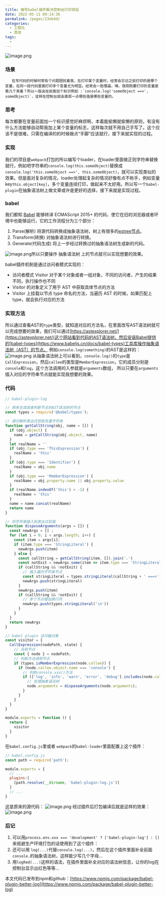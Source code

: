 ```yaml
---
title: 编写babel插件解决控制台打印体验
date: 2022-05-11 09:14:36
permalink: /pages/23eb4d/
categories:
  - 工程化
  - 其他
tags:
  - 
---
```

![image.png](https://cdn.nlark.com/yuque/0/2022/png/113041/1644827419910-dc26dcee-8511-41da-b1b9-c3cb7dc33bc5.png#clientId=u6c57e7e1-d726-4&crop=0&crop=0&crop=1&crop=1&from=paste&height=295&id=ueb7f3cd8&margin=%5Bobject%20Object%5D&name=image.png&originHeight=295&originWidth=703&originalType=binary&ratio=1&rotation=0&showTitle=false&size=68320&status=done&style=none&taskId=u9f5ed375-24ef-4a7f-bb08-8f884c73ea4&title=&width=703)
### 场景
       在写代码的时候时常有个问题困扰着我，在打印某个变量时，经常会忘记之前打印的是哪个变量，在同一段代码里面打印多个变量尤为明显。经常会一脸懵逼，咦，我刚刚要打印的变量是第几个来着？所以一版会在前面加个标识例如 :`console.log('someObject ==>', someObject)`，这样在控制台就会直观一点哪些值是哪些变量的。
### 思考
每次都要在变量前面加一个标识感觉好麻烦啊，本着能偷懒就偷懒的原则，有没有什么方法能够自动帮我加上某个变量的标志，这样每次就不用自己手写了。这个应该不是很难，只需在编译的的时候做点“手脚”应该就行，接下来就实现的过程。
### 实现
我们的项目是`webpack`打包的所以编写个loader，在loader里面做正则字符串替换就行，例如吧字符串的`console.log(this.someObject)`替换成 `console.log('this.someObject ==>', this.someObject)`，就可以实现类似的效果。但是面对复杂的情况，loader处理起复杂的情况好像有点不称手，例如变量key`this.object[key]`，多个变量连续打印，做起来不太好用。所以写一个`babel-plugin`在抽象语法树上做文章或许是更好的选择，接下来就是实现过程。
### babel
我们都知 [Babel](https://www.babeljs.cn/) 能够转译 ECMAScript 2015+ 的代码，使它在旧的浏览器或者环境中也能够运行，它的工作流程分为三个部分：

1. Parse(解析) 将源代码转换成抽象语法树，树上有很多的[estree节点](https://github.com/estree/estree)。
1. Transform(转换) 对抽象语法树进行转换。
1. Generate(代码生成) 将上一步经过转换过的抽象语法树生成新的代码。

![image.png](https://cdn.nlark.com/yuque/0/2022/png/113041/1644896583177-d0130735-06c2-4644-909a-130f4011d929.png#clientId=u258b7edc-af3d-4&crop=0&crop=0&crop=1&crop=1&from=paste&id=u99d3a666&margin=%5Bobject%20Object%5D&name=image.png&originHeight=642&originWidth=2194&originalType=url&ratio=1&rotation=0&showTitle=false&size=98089&status=done&style=none&taskId=uadf9c7e9-5549-4616-88dc-edf191f809c&title=)所以只要操作 抽象语法树 上的节点就可以实现想要的效果。

babel插件机制是通过访问者模式实现的：

- 访问者模式 Visitor 对于某个对象或者一组对象，不同的访问者，产生的结果不同，执行操作也不同
- Visitor 的对象定义了用于 AST 中获取具体节点的方法
- Visitor 上挂载以节点 type 命名的方法，当遍历 AST 的时候，如果匹配上 type，就会执行对应的方法
### 实现方法
所以通过查看AST的`type`类型，就知道对应的方法名，在里面改写AST语法树就可以完成想要的效果，我们可以通过[https://astexplorer.net/](https://astexplorer.net/)这个网站看到代码的AST语法树，然后安装Babel提供的[babel-types](https://www.babeljs.cn/docs/babel-types)工具库操作抽象语法树（AST）的节点。
例如`console.log(something)`的AST是这样的：
![image.png](https://cdn.nlark.com/yuque/0/2022/png/113041/1644904445214-cee40048-7423-4532-b097-c3dfd7093ed5.png#clientId=u258b7edc-af3d-4&crop=0&crop=0&crop=1&crop=1&from=paste&height=904&id=u02773e5b&margin=%5Bobject%20Object%5D&name=image.png&originHeight=904&originWidth=786&originalType=binary&ratio=1&rotation=0&showTitle=false&size=47974&status=done&style=none&taskId=u456db1ea-0584-4447-89b1-d7f6c91da73&title=&width=786)
从抽象语法树上可以看到，`console.log()`的`type`是`CallExpression`，然后`callee`的类型是`MemberExpression`，它的成员分别是`console`和`log`，这个方法调用的入参就是`arguments`数组，
所以只要在`arguments`插入对应的字符串节点就能实现我想要的效果。
### 代码
```javascript
// babel-plugin-log

// 用来生成或者判断节点的AST语法树的节点
const types = require('@babel/types');

// 递归解析表达式获取变量字符串
function getCallString(obj, name = []) {
  if (obj.object) {
    name = getCallString(obj.object, name)
  }
  let realName = ''
  if (obj.type === 'ThisExpression') {
    realName = 'this'
  }
  if (obj.type === 'Identifier') {
    realName = obj.name
  }
  if (obj.type === 'MemberExpression') {
    realName = obj.property.name || obj.property.value
  }
  if (realName.indexOf('this') > -1) {
    realName = 'this'
  }
  name = name.concat(realName)
  return name
}

// 将字符串插入到表达式前面
function disposeArguments(args = []) {
  const newArgs = [] ;
  for (let i = 0; i < args.length; i++) {
    const item = args[i];
    if (item.type === 'StringLiteral') {
      newArgs.push(item)
    } else {
      const callString = getCallString(item, []).join('.')
      const notExit = newArgs.some(item => item.type === 'StringLiteral' && item.value.indexOf(callString) > -1)
      if (callString && !notExit) {
        // 插入遍历字符串节点
        const stringLiteral = types.stringLiteral(callString + ' ===>')
        newArgs.push(stringLiteral)
      }
      newArgs.push(item)
      if (callString && !notExit) {
        // 多个节点增加换行符
        newArgs.push(types.stringLiteral('\n'))
      }
    }
  }
  return newArgs
}

// babel plugin 访问器对象
const visitor = {
  CallExpression(nodePath, state) {
    // 当前节点
    const { node } = nodePath;
    // 判断方法调用节点
    if (types.isMemberExpression(node.callee)) {
      if (node.callee.object.name === 'console') {
        // 判断console.xxx()方法
        if (['log', 'info', 'warn', 'error', 'debug'].includes(node.callee.property.name)) {
          // 处理抽象语法树
          node.arguments = disposeArguments(node.arguments);
        }
      }
    }
  }
}

module.exports = function () {
  return {
    visitor
  }
}
```
在`babel.config.js`里或者 `webpack`的`babel-loader`里面配置上这个插件：
```javascript
// babel.config.js
const path = require('path');

module.exports = {
  // ...
  plugins:[
    [path.resolve(__dirname, 'babel-plugin-log.js')]
  ]
  // ...
}
```
这是原来的源代码：
![image.png](https://cdn.nlark.com/yuque/0/2022/png/113041/1644906021855-b05b156a-e334-46ad-9f1b-72b62f8b8358.png#clientId=u258b7edc-af3d-4&crop=0&crop=0&crop=1&crop=1&from=paste&height=335&id=uea10a38b&margin=%5Bobject%20Object%5D&name=image.png&originHeight=335&originWidth=689&originalType=binary&ratio=1&rotation=0&showTitle=false&size=22701&status=done&style=none&taskId=u529873c3-e67e-4e9c-ae7d-fddf6295d6e&title=&width=689)
经过插件后打包编译后就是这样的效果：
![image.png](https://cdn.nlark.com/yuque/0/2022/png/113041/1644906142031-135cd695-8d8f-4b8b-b7dc-8069a9400a61.png#clientId=u258b7edc-af3d-4&crop=0&crop=0&crop=1&crop=1&from=paste&height=608&id=ue831ff53&margin=%5Bobject%20Object%5D&name=image.png&originHeight=608&originWidth=553&originalType=binary&ratio=1&rotation=0&showTitle=false&size=39220&status=done&style=none&taskId=u63a4de43-4809-468e-8073-000360ae753&title=&width=553)
### 后记

1. 可以用`process.env.xxx === 'development' ? ['babel-plugin-log'] : []`来规避生产环境打包的话使用到了这个插件：
1. 还可以用 `log(...)`代替`console.log(...)`，然后在这个插件里面补全前面`console.`的抽象语法树，这样能少写几个字母...
1. 用`logRed(...)`这样的语法，在插件里面补全对应的语法树信息，让你的log在控制台显示出红色等等...

本文代码已发布到npm和github：[https://www.npmjs.com/package/babel-plugin-better-log](https://www.npmjs.com/package/babel-plugin-better-log)
